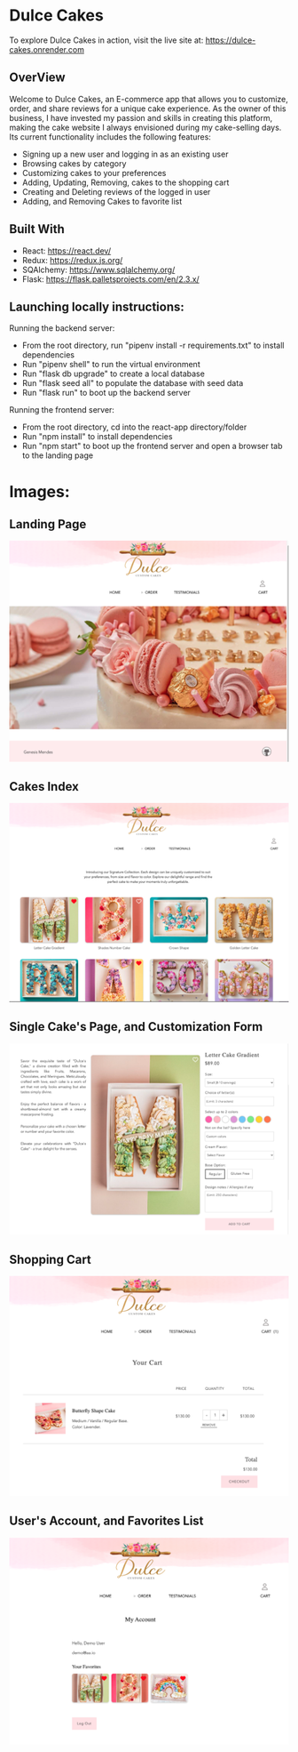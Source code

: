 # Dulce Cakes

To explore Dulce Cakes in action, visit the live site at: https://dulce-cakes.onrender.com

## OverView

Welcome to Dulce Cakes, an E-commerce app that allows you to customize, order, and share reviews for a unique cake experience. As the owner of this business, I have invested my passion and skills in creating this platform, making the cake website I always envisioned during my cake-selling days. Its current functionality includes the following features:

* Signing up a new user and logging in as an existing user
* Browsing cakes by category
* Customizing cakes to your preferences
* Adding, Updating, Removing, cakes to the shopping cart
* Creating and Deleting reviews of the logged in user
* Adding, and Removing Cakes to favorite list




## Built With

* React: https://react.dev/
* Redux: https://redux.js.org/
* SQAlchemy: https://www.sqlalchemy.org/
* Flask: https://flask.palletsprojects.com/en/2.3.x/


## Launching locally instructions:
Running the backend server:
* From the root directory, run "pipenv install -r requirements.txt" to install dependencies
* Run "pipenv shell" to run the virtual environment
* Run "flask db upgrade" to create a local database
* Run "flask seed all" to populate the database with seed data
* Run "flask run" to boot up the backend server

Running the frontend server:
* From the root directory, cd into the react-app directory/folder
* Run "npm install" to install dependencies
* Run "npm start" to boot up the frontend server and open a browser tab to the landing page

# Images:

## Landing Page
![landing-page](https://github.com/GenesisM8/Dulce_Cakes_Project/blob/main/public/images/landing.png?raw=true)

## Cakes Index 
![index-page](https://github.com/GenesisM8/Dulce_Cakes_Project/blob/main/public/images/index.png?raw=true)

## Single Cake's Page, and Customization Form
![single-cake-page](https://github.com/GenesisM8/Dulce_Cakes_Project/blob/main/public/images/single-page.png?raw=true)

## Shopping Cart
![cart-page](https://github.com/GenesisM8/Dulce_Cakes_Project/blob/main/public/images/shopping-cart.png?raw=true)

## User's Account, and Favorites List
![users-page](https://github.com/GenesisM8/Dulce_Cakes_Project/blob/main/public/images/account.png?raw=true)


